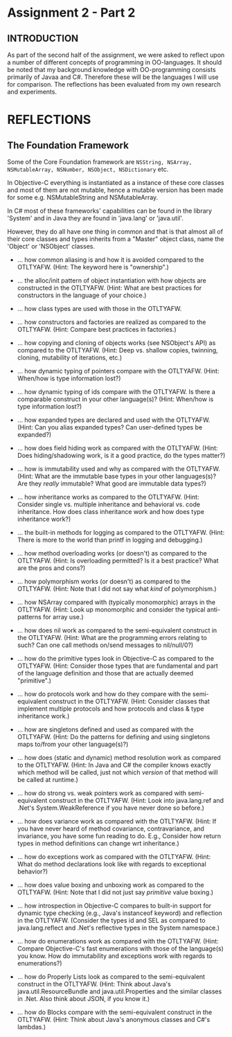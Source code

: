 Assignment 2 - Part 2
================

INTRODUCTION
------------

As part of the second half of the assignment, we were asked to reflect upon a number of different concepts of programming in OO-languages. 
It should be noted that my background knowledge with OO-programming consists primarily of Javaa and C#. Therefore these will be the languages I will use for comparison.
The reflections has been evaluated from my own research and experiments.

REFLECTIONS
===========

The Foundation Framework
------------------------

Some of the Core Foundation framework are `NSString, NSArray, NSMutableArray, NSNumber, NSObject, NSDictionary` etc.

In Objective-C everything is instantiated as a instance of these core classes and most of them are not mutable, hence a mutable version has been made for some e.g. NSMutableString and NSMutableArray.

In C# most of these frameworks' capabilities can be found in the library 'System' and in Java they are found in 'java.lang' or 'java.util'. 

However, they do all have one thing in common and that is that almost all of their core classes and types inherits from a "Master" object class, name the 'Object' or 'NSObject' classes.

 - ... how common aliasing is and how it is avoided compared to the
   OTLTYAFW.  (Hint: The keyword here is "ownership".)

 - ... the alloc/init pattern of object instantiation with how objects
   are constructed in the OTLTYAFW.  (Hint: What are best practices
   for constructors in the language of your choice.)

 - ... how class types are used with those in the OTLTYAFW.

 - ... how constructors and factories are realized as compared to the
   OTLTYAFW.  (Hint: Compare best practices in factories.)

 - ... how copying and cloning of objects works (see NSObject's API)
   as compared to the OTLTYAFW.  (Hint: Deep vs. shallow copies,
   twinning, cloning, mutability of iterations, etc.)

 - ... how dynamic typing of pointers compare with the OTLTYAFW.
   (Hint: When/how is type information lost?)

 - ... how dynamic typing of ids compare with the OTLTYAFW.  Is there
   a comparable construct in your other language(s)?  (Hint: When/how
   is type information lost?)

 - ... how expanded types are declared and used with the OTLTYAFW.
   (Hint: Can you alias expanded types?  Can user-defined types be
   expanded?)

 - ... how does field hiding work as compared with the OTLTYAFW.
   (Hint: Does hiding/shadowing work, is it a good practice, do the
   types matter?)

 - ... how is immutability used and why as compared with the
   OTLTYAFW.  (Hint: What are the immutable base types in your other
   languages(s)?  Are they *really* immutable?  What good are
   immutable data types?)

 - ... how inheritance works as compared to the OTLTYAFW.  (Hint:
   Consider single vs. multiple inheritance and behavioral vs. code
   inheritance.  How does class inheritance work and how does type
   inheritance work?)

 - ... the built-in methods for logging as compared to the OTLTYAFW.
   (Hint: There is more to the world than printf in logging and
   debugging.)

 - ... how method overloading works (or doesn't) as compared to the
   OTLTYAFW.  (Hint: Is overloading permitted?  Is it a best practice?
   What are the pros and cons?)

 - ... how polymorphism works (or doesn't) as compared to the
   OTLTYAFW.  (Hint: Note that I did not say what *kind* of
   polymorphism.)

 - ... how NSArray compared with (typically monomorphic) arrays in the
   OTLTYAFW.  (Hint: Look up monomorphic and consider the typical
   anti-patterns for array use.)

 - ... how does nil work as compared to the semi-equivalent construct
   in the OTLTYAFW.  (Hint: What are the programming errors relating
   to such?  Can one call methods on/send messages to nil/null/0?)

 - ... how do the primitive types look in Objective-C as compared to
   the OTLTYAFW.  (Hint: Consider those types that are fundamental and
   part of the language definition and those that are actually deemed
   "primitive".)

 - ... how do protocols work and how do they compare with the
   semi-equivalent construct in the OTLTYAFW.  (Hint: Consider classes
   that implement multiple protocols and how protocols and class &
   type inheritance work.)

 - ... how are singletons defined and used as compared with the
   OTLTYAFW.  (Hint: Do the patterns for defining and using singletons
   maps to/from your other language(s)?)

 - ... how does (static and dynamic) method resolution work as
   compared to the OTLTYAFW.  (Hint: In Java and C# the compiler knows
   exactly which method will be called, just not which *version* of
   that method will be called at runtime.)

 - ... how do strong vs. weak pointers work as compared with
   semi-equivalent construct in the OTLTYAFW.  (Hint: Look into
   java.lang.ref and .Net's System.WeakReference if you have never
   done so before.)

 - ... how does variance work as compared with the OTLTYAFW.  (Hint:
   If you have never heard of method covariance, contravariance, and
   invariance, you have some fun reading to do.  E.g., Consider how return
   types in method definitions can change wrt inheritance.)

 - ... how do exceptions work as compared with the OTLTYAFW.  (Hint:
   What do method declarations look like with regards to exceptional
   behavior?)

 - ... how does value boxing and unboxing work as compared to the
   OTLTYAFW.  (Hint: Note that I did not just say *primitive* value
   boxing.)

 - ... how introspection in Objective-C compares to built-in support
   for dynamic type checking (e.g., Java's instanceof keyword) and
   reflection in the OTLTYAFW.  (Consider the types id and SEL as
   compared to java.lang.reflect and .Net's reflective types in the
   System namespace.)

 - ... how do enumerations work as compared with the OTLTYAFW.  (Hint:
   Compare Objective-C's fast enumerations with those of the
   language(s) you know.  How do immutability and exceptions work with
   regards to enumerations?)

 - ... how do Properly Lists look as compared to the semi-equivalent
   construct in the OTLTYAFW.  (Hint: Think about Java's
   java.util.ResourceBundle and java.util.Properties and the similar
   classes in .Net.  Also think about JSON, if you know it.)

 - ... how do Blocks compare with the semi-equivalent
   construct in the OTLTYAFW.  (Hint: Think about Java's anonymous
   classes and C#'s lambdas.)